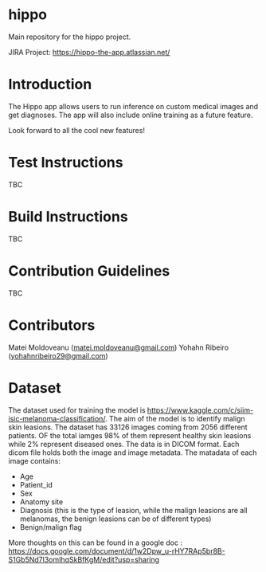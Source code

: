 # hippo
Main repository for the hippo project. 

JIRA Project: https://hippo-the-app.atlassian.net/

# Introduction

The Hippo app allows users to run inference on custom medical images and get diagnoses. The app
will also include online training as a future feature.

Look forward to all the cool new features!

# Test Instructions

TBC

# Build Instructions

TBC

# Contribution Guidelines

TBC

 # Contributors
 Matei Moldoveanu (matei.moldoveanu@gmail.com)
 Yohahn Ribeiro (yohahnribeiro29@gmail.com)

# Dataset

The dataset used for training the model is https://www.kaggle.com/c/siim-isic-melanoma-classification/. The aim of the model is to identify malign skin leasions. The dataset has 33126 images coming from 2056 different patients. OF the total iamges 98% of them represent healthy skin leasions while 2% represent diseased ones. 
The data is in DICOM format. Each dicom file holds both the image and image metadata. The matadata of each image contains:
- Age
- Patient_id
- Sex
- Anatomy site
- Diagnosis (this is the type of leasion, while the malign leasions are all melanomas, the benign leasions can be of different types)
- Benign/malign flag

More thoughts on this can be found in a google doc : https://docs.google.com/document/d/1w2Dpw_u-rHY7RAp5br8B-S1Gb5Nd7l3omIhqSkBfKgM/edit?usp=sharing
